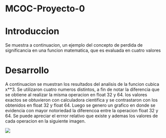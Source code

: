 # MCOC-Proyecto-0


# Introduccion
Se muestra a continuacion, un ejemplo del concepto de perdida de significancia en una funcion matematica, que es evaluada en cuatro valores 
# Desarrollo
A continuacion se muestran los resultados del analisis de la funcion cubica x**3. Se utilizaron cuatro numeros distintos, a fin de notar la diferencia que se obtiene al realizar la misma operacion en float 32 y 64. los valores exactos se obtuvieron con calculadora cientifica y se contrastaron con los obtenidos en float 32 y float 64. Luego se genero un grafico en donde se evidencia con mayor notoriedad la diferencoa entre la operacion float 32 y 64.
Se puede apreciar el errror relativo que existe y ademas los valores de cada operacion en la siguiente imagen.


![](imagenes/Grafico.PNG)
